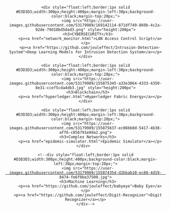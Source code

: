   <div align="center" style="height:500px;margin-top:30px;margin-bottom:30px;"> 
    
    <div style="float:left;border:1px solid #D3D3D3;width:300px;height:400px;margin-left:30px;background-color:black;margin-top:20px;">
      <img src="https://user-images.githubusercontent.com/53179989/169142114-871df749-869b-4c2a-92de-79d18bd5dad3.png" style="height:200px">
      <h3>CYBERSECURITY</h3>
        <p><a href="network_monitor.html">LAN Access Control Script</a></p>
        <p><a href="https://github.com/jouleffect/Intrusion-Detection-System">Deep Learning Models for Intrusion Detection System</a></p>
    </div>
  
    <div style="float:left;border:1px solid #D3D3D3;width:300px;height:400px;margin-left:30px;background-color:black;margin-top:20px;">
      <img src="https://user-images.githubusercontent.com/53179989/155875345-a33e3064-4333-4350-8e31-ccef5cda4db3.jpg" style="height:200px">
      <h3>Blockchain</h3>
        <p><a href="hyperledger.html">Hyperledger Fabric Energy</a></p>
    </div>
    
    <div style="float:left;border:1px solid #D3D3D3;width:300px;height:400px;margin-left:30px;background-color:black;margin-top:20px;">
      <img src="https://user-images.githubusercontent.com/53179989/155875637-ec06bb8d-5417-4b38-aff6-c856791e0da2.png">
      <h3>Complex Networks</h3>
        <p><a href="epidemic-simulator.html">Epidemic Simulator</a></p>
    </div>  
    
    <!--div style="float:left;border:1px solid #D3D3D3;width:300px;height:400px;background-color:black;margin-left:30px;margin-top:20px;">
      <img src="https://user-images.githubusercontent.com/53179989/155874354-d2bbab10-ec80-4d19-8474-fe6f0be37509.jpg">
      <h3>Machine Learning</h3>
        <p><a href="https://github.com/jouleffect/babyeye">Baby Eye</a></p>
      <p><a href="https://github.com/jouleffect/Digit-Recognizer">Digit Recognizer</a></p>
    </div-->
    
  </div>
  
  ---
  
  <div align="center" style="clear: both;">
  <!--h1>Hackathons & Digital Innovation Workshops:</h1>
  <ul>
    <li> 19/05/2022 - Palermo (IT) : Cloud Careers & Job Opportunities </li>
  </ul>
  
    Here is the link to the blog page about all the experiences of IT meetings around the world:
  <p><a href="https://jouleffect.github.io/hackablog/">HackaBlog</a></p-->
  
  </div>
  

